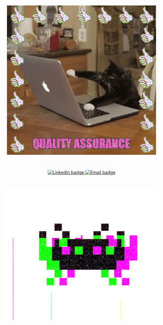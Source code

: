 <p align="center">
  <img src="images/giphy.gif" alt="QA" />
</p>
</br>
<p align="center">
  <a href="https://www.linkedin.com/in/mia-a-57172242/">
    <img src="https://img.shields.io/badge/-@mia--armstrong-313131?style=flat-square&labelColor=313131&logo=LinkedIn&logoColor=white"
      alt="LinkedIn badge" />
  </a>
  <a href="mailto:miasdroid@gmail.com">
    <img src="https://img.shields.io/badge/-miasdroid@gmail.com-313131?style=flat-square&logo=Gmail&logoColor=white&link=mailto:miasdroid@gmail.com"
      alt="Email badge" />
  </a>
</p>
</br>
<p align="center" height="48" width="48">
  <img src="images/invader.gif" alt="Good-Bye" />
</p>
